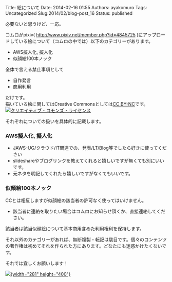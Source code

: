 Title: 絵について
Date: 2014-02-16 01:55
Authors: ayakomuro
Tags:  Uncategorized
Slug:2014/02/blog-post_16
Status: published

必要ないと思うけど、一応。


コムロがpixiv(
<http://www.pixiv.net/member.php?id=4845725> )にアップロードしている絵について（コムロの中では）以下のカテゴリーがあります。

-   AWS擬人化, 擬人化
-   似顔絵100本ノック



全体で言える禁止事項として



-   自作発言
-   商用利用　

だけです。  
描いている絵に関してはCreative Commonsとしては[CC
BY-NC](http://creativecommons.org/licenses/by-nc/2.1/jp/)です。  
[![クリエイティブ・コモンズ・ライセンス](http://i.creativecommons.org/l/by-nc/4.0/88x31.png)](http://creativecommons.org/licenses/by-nc/4.0/deed.ja)



それぞれについての扱いを具体的に記載します。



### AWS擬人化, 擬人化

-   JAWS-UG/クラウド/IT関連での、発表/LT/Blog等でしたら好きに使ってください
-   slideshareやブログリンクを教えてくれると嬉しいですが無くても別にいいです。
-   元ネタを明記してくれたら嬉しいですがなくてもいいです。

### 似顔絵100本ノック

CCとは相反しますが似顔絵の該当者の許可なく使ってはいけません。

-   該当者に連絡を取りたい場合はコムロにお知らせ頂くか、直接連絡してください。

該当者は該当似顔絵について基本商用含めた利用権利を保持します。







それ以外のカテゴリーがあれば、無断複製・転記は駄目です。個々のコンテンツの著作権は初めてそれを作られた方にあります。どなたにも迷惑かけたくないです。






それでは宜しくお願いします！



[![](http://1.bp.blogspot.com/-Yl0NJ4dzitk/UwBaoWHyq3I/AAAAAAAAaK4/guTUyZe3BTI/s1600/R53-s.jpg){width="281"
height="400"}](http://1.bp.blogspot.com/-Yl0NJ4dzitk/UwBaoWHyq3I/AAAAAAAAaK4/guTUyZe3BTI/s1600/R53-s.jpg)
